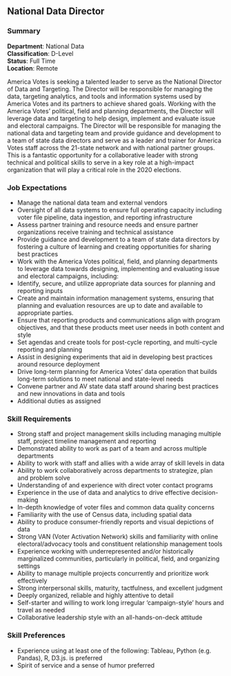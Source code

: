 ## National Data Director
### Summary
**Department**: National Data
<br>
**Classification**: D-Level
<br>
**Status**: Full Time
<br>
**Location**: Remote<br>

America Votes is seeking a talented leader to serve as the National Director of Data and Targeting. The Director will be responsible for managing the data, targeting analytics, and tools and information systems used by America Votes and its partners to achieve shared goals. Working with the America Votes’ political, field and planning departments, the Director will leverage data and targeting to help design, implement and evaluate issue and electoral campaigns. The Director will be responsible for managing the national data and targeting team and provide guidance and development to a team of state data directors and serve as a leader and trainer for America Votes staff across the 21-state network and with national partner groups. This is a fantastic opportunity for a collaborative leader with strong technical and political skills to serve in a key role at a high-impact organization that will play a critical role in the 2020 elections.

### Job Expectations
* Manage the national data team and external vendors
* Oversight of all data systems to ensure full operating capacity including voter file pipeline, data ingestion, and reporting infrastructure
* Assess partner training and resource needs and ensure partner organizations receive training and technical assistance
* Provide guidance and development to a team of state data directors by fostering a culture of learning and creating opportunities for sharing best practices
* Work with the America Votes political, field, and planning departments to leverage data towards designing, implementing and evaluating issue and electoral campaigns, including: 
* Identify, secure, and utilize appropriate data sources for planning and reporting inputs
* Create and maintain information management systems, ensuring that planning and evaluation resources are up to date and available to appropriate parties.
* Ensure that reporting products and communications align with program objectives, and that these products meet user needs in both content and style
* Set agendas and create tools for post-cycle reporting, and multi-cycle reporting and planning
* Assist in designing experiments that aid in developing best practices around resource deployment
* Drive long-term planning for America Votes’ data operation that builds long-term solutions to meet national and state-level needs
* Convene partner and AV state data staff around sharing best practices and new innovations in data and tools
* Additional duties as assigned


### Skill Requirements
* Strong staff and project management skills including managing multiple staff, project timeline management and reporting
* Demonstrated ability to work as part of a team and across multiple departments
* Ability to work with staff and allies with a wide array of skill levels in data
* Ability to work collaboratively across departments to strategize, plan and problem solve
* Understanding of and experience with direct voter contact programs
* Experience in the use of data and analytics to drive effective decision-making
* In-depth knowledge of voter files and common data quality concerns
* Familiarity with the use of Census data, including spatial data
* Ability to produce consumer-friendly reports and visual depictions of data
* Strong VAN (Voter Activation Network) skills and familiarity with online electoral/advocacy tools and constituent relationship management tools
* Experience working with underrepresented and/or historically marginalized communities, particularly in political, field, and organizing settings
* Ability to manage multiple projects concurrently and prioritize work effectively
* Strong interpersonal skills, maturity, tactfulness, and excellent judgment
* Deeply organized, reliable and highly attentive to detail
* Self-starter and willing to work long irregular ‘campaign-style’ hours and travel as needed
* Collaborative leadership style with an all-hands-on-deck attitude


### Skill Preferences
* Experience using at least one of the following: Tableau, Python (e.g. Pandas), R, D3.js. is preferred
* Spirit of service and a sense of humor preferred
